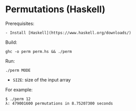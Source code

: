 # Permutations (Haskell)

Prerequisites:

    - Install [Haskell](https://www.haskell.org/downloads/)

Build:

    ghc -o perm perm.hs && ./perm

Run:

    ./perm MODE

- `SIZE`: size of the input array

For example:

    $ ./perm 12          
    λ: 479001600 permutations in 8.75207300 seconds
